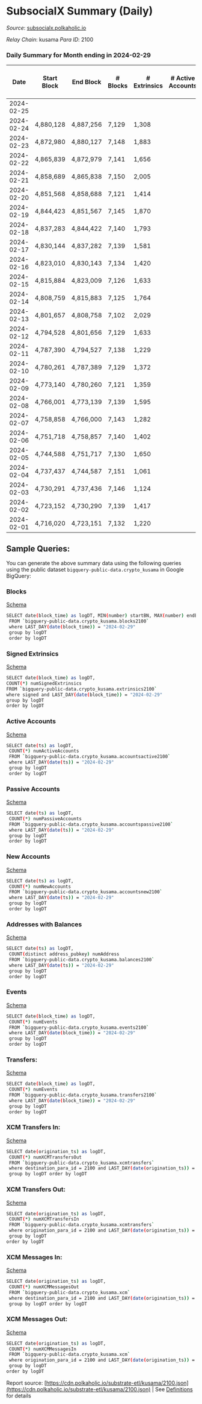 # SubsocialX Summary (Daily)

_Source_: [subsocialx.polkaholic.io](https://subsocialx.polkaholic.io)

*Relay Chain*: kusama
*Para ID*: 2100



### Daily Summary for Month ending in 2024-02-29


| Date    | Start Block | End Block | # Blocks | # Extrinsics | # Active Accounts | # Passive Accounts | # New Accounts | # Addresses | # Events  | # Transfers ($USD) | # XCM Transfers In ($USD) | # XCM Transfers Out ($USD) | # XCM In | # XCM Out | Issues |
|---------|-------------|-----------|----------|--------------|-------------------|--------------------|----------------|-------------|-----------|--------------------|---------------------------|----------------------------|----------|-----------|--------|
| 2024-02-25 |  |  |  |  |  |  |  |  |  |   |   |   |  |  |  |
| 2024-02-24 | 4,880,128 | 4,887,256 | 7,129 | 1,308 |  |  |  |  | 19,560 | 34  |   |   |  |  |  |
| 2024-02-23 | 4,872,980 | 4,880,127 | 7,148 | 1,883 |  |  |  |  | 22,127 | 51  |   |   |  |  |  |
| 2024-02-22 | 4,865,839 | 4,872,979 | 7,141 | 1,656 |  |  |  |  | 23,833 | 45  |   |   |  |  |  |
| 2024-02-21 | 4,858,689 | 4,865,838 | 7,150 | 2,005 |  |  |  |  | 22,847 | 36  |   |   |  |  |  |
| 2024-02-20 | 4,851,568 | 4,858,688 | 7,121 | 1,414 |  |  |  |  | 21,232 | 65  |   |   |  |  |  |
| 2024-02-19 | 4,844,423 | 4,851,567 | 7,145 | 1,870 |  |  |  |  | 24,932 | 390  |   |   |  |  |  |
| 2024-02-18 | 4,837,283 | 4,844,422 | 7,140 | 1,793 |  |  |  |  | 23,024 | 49  |   |   |  |  |  |
| 2024-02-17 | 4,830,144 | 4,837,282 | 7,139 | 1,581 |  |  |  |  | 23,418 | 30  |   |   |  |  |  |
| 2024-02-16 | 4,823,010 | 4,830,143 | 7,134 | 1,420 |  |  |  |  | 23,165 | 55  |   |   |  |  |  |
| 2024-02-15 | 4,815,884 | 4,823,009 | 7,126 | 1,633 |  |  |  |  | 23,081 | 47  |   |   |  |  |  |
| 2024-02-14 | 4,808,759 | 4,815,883 | 7,125 | 1,764 |  |  |  |  | 23,764 | 57  |   |   |  |  |  |
| 2024-02-13 | 4,801,657 | 4,808,758 | 7,102 | 2,029 |  |  |  |  | 27,873 | 49  |   |   |  |  |  |
| 2024-02-12 | 4,794,528 | 4,801,656 | 7,129 | 1,633 |  |  |  |  | 25,917 | 438  |   |   |  |  |  |
| 2024-02-11 | 4,787,390 | 4,794,527 | 7,138 | 1,229 |  |  |  |  | 24,676 | 28  |   |   |  |  |  |
| 2024-02-10 | 4,780,261 | 4,787,389 | 7,129 | 1,372 |  |  |  |  | 22,621 | 39  |   |   |  |  |  |
| 2024-02-09 | 4,773,140 | 4,780,260 | 7,121 | 1,359 |  |  |  |  | 24,811 | 51  |   |   |  |  |  |
| 2024-02-08 | 4,766,001 | 4,773,139 | 7,139 | 1,595 |  |  |  |  | 32,023 | 66  |   |   |  |  |  |
| 2024-02-07 | 4,758,858 | 4,766,000 | 7,143 | 1,282 |  |  |  |  | 27,540 | 63  |   |   |  |  |  |
| 2024-02-06 | 4,751,718 | 4,758,857 | 7,140 | 1,402 |  |  |  |  | 23,892 | 59  |   |   |  |  |  |
| 2024-02-05 | 4,744,588 | 4,751,717 | 7,130 | 1,650 |  |  |  |  | 31,674 | 426  |   |   |  |  |  |
| 2024-02-04 | 4,737,437 | 4,744,587 | 7,151 | 1,061 |  |  |  |  | 28,506 | 19  |   |   |  |  |  |
| 2024-02-03 | 4,730,291 | 4,737,436 | 7,146 | 1,124 |  |  |  |  | 25,816 | 36  |   |   | 31 | 18 |  |
| 2024-02-02 | 4,723,152 | 4,730,290 | 7,139 | 1,417 |  |  |  |  | 47,201 | 78  |   |   | 53 | 26 |  |
| 2024-02-01 | 4,716,020 | 4,723,151 | 7,132 | 1,220 |  |  |  |  | 46,875 | 84  |   |   | 34 | 18 |  |

## Sample Queries:
You can generate the above summary data using the following queries using the public dataset `bigquery-public-data.crypto_kusama` in Google BigQuery:


### Blocks 

[Schema](https://github.com/colorfulnotion/substrate-etl/blob/main/schema/blocks.json)

```bash
SELECT date(block_time) as logDT, MIN(number) startBN, MAX(number) endBN, COUNT(*) numBlocks 
 FROM `bigquery-public-data.crypto_kusama.blocks2100`  
 where LAST_DAY(date(block_time)) = "2024-02-29" 
 group by logDT 
 order by logDT
```

### Signed Extrinsics 

[Schema](https://github.com/colorfulnotion/substrate-etl/blob/main/schema/extrinsics.json)

```bash
SELECT date(block_time) as logDT, 
COUNT(*) numSignedExtrinsics 
FROM `bigquery-public-data.crypto_kusama.extrinsics2100`  
where signed and LAST_DAY(date(block_time)) = "2024-02-29" 
group by logDT 
order by logDT
```

### Active Accounts 

[Schema](https://github.com/colorfulnotion/substrate-etl/blob/main/schema/accountsactive.json)

```bash
SELECT date(ts) as logDT, 
 COUNT(*) numActiveAccounts 
 FROM `bigquery-public-data.crypto_kusama.accountsactive2100` 
 where LAST_DAY(date(ts)) = "2024-02-29" 
 group by logDT 
 order by logDT
```

### Passive Accounts 

[Schema](https://github.com/colorfulnotion/substrate-etl/blob/main/schema/accountspassive.json)

```bash
SELECT date(ts) as logDT, 
 COUNT(*) numPassiveAccounts 
 FROM `bigquery-public-data.crypto_kusama.accountspassive2100` 
 where LAST_DAY(date(ts)) = "2024-02-29" 
 group by logDT 
 order by logDT
```

### New Accounts 

[Schema](https://github.com/colorfulnotion/substrate-etl/blob/main/schema/accountsnew.json)

```bash
SELECT date(ts) as logDT, 
 COUNT(*) numNewAccounts 
 FROM `bigquery-public-data.crypto_kusama.accountsnew2100` 
 where LAST_DAY(date(ts)) = "2024-02-29" 
 group by logDT
 order by logDT
```

### Addresses with Balances 

[Schema](https://github.com/colorfulnotion/substrate-etl/blob/main/schema/balances.json)

```bash
SELECT date(ts) as logDT,
 COUNT(distinct address_pubkey) numAddress 
 FROM `bigquery-public-data.crypto_kusama.balances2100` 
 where LAST_DAY(date(ts)) = "2024-02-29" 
 group by logDT 
 order by logDT
```

### Events 

[Schema](https://github.com/colorfulnotion/substrate-etl/blob/main/schema/events.json)

```bash
SELECT date(block_time) as logDT, 
 COUNT(*) numEvents 
 FROM `bigquery-public-data.crypto_kusama.events2100` 
 where LAST_DAY(date(block_time)) = "2024-02-29" 
 group by logDT 
 order by logDT
```

### Transfers:

[Schema](https://github.com/colorfulnotion/substrate-etl/blob/main/schema/transfers.json)

```bash
SELECT date(block_time) as logDT, 
 COUNT(*) numEvents 
 FROM `bigquery-public-data.crypto_kusama.transfers2100` 
 where LAST_DAY(date(block_time)) = "2024-02-29" 
 group by logDT 
 order by logDT
```

### XCM Transfers In: 

[Schema](https://github.com/colorfulnotion/substrate-etl/blob/main/schema/xcmtransfers.json)

```bash
SELECT date(origination_ts) as logDT, 
 COUNT(*) numXCMTransfersOut 
 FROM `bigquery-public-data.crypto_kusama.xcmtransfers` 
 where destination_para_id = 2100 and LAST_DAY(date(origination_ts)) = "2024-02-29" 
 group by logDT order by logDT
```

### XCM Transfers Out: 

[Schema](https://github.com/colorfulnotion/substrate-etl/blob/main/schema/xcmtransfers.json)

```bash
SELECT date(origination_ts) as logDT, 
 COUNT(*) numXCMTransfersIn 
 FROM `bigquery-public-data.crypto_kusama.xcmtransfers` 
 where origination_para_id = 2100 and LAST_DAY(date(origination_ts)) = "2024-02-29" 
 group by logDT 
order by logDT
```

### XCM Messages In: 

[Schema](https://github.com/colorfulnotion/substrate-etl/blob/main/schema/xcm.json)

```bash
SELECT date(origination_ts) as logDT, 
 COUNT(*) numXCMMessagesOut 
 FROM `bigquery-public-data.crypto_kusama.xcm` 
 where destination_para_id = 2100 and LAST_DAY(date(origination_ts)) = "2024-02-29" 
 group by logDT order by logDT
```

### XCM Messages Out: 

[Schema](https://github.com/colorfulnotion/substrate-etl/blob/main/schema/xcm.json)

```bash
SELECT date(origination_ts) as logDT, 
 COUNT(*) numXCMMessagesIn 
 FROM `bigquery-public-data.crypto_kusama.xcm` 
 where origination_para_id = 2100 and LAST_DAY(date(origination_ts)) = "2024-02-29" 
 group by logDT 
order by logDT
```


Report source: [https://cdn.polkaholic.io/substrate-etl/kusama/2100.json](https://cdn.polkaholic.io/substrate-etl/kusama/2100.json) | See [Definitions](/DEFINITIONS.md) for details
